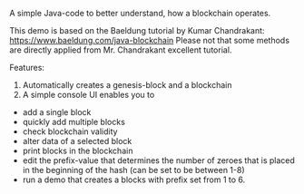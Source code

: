 A simple Java-code to better understand, how a blockchain operates. 

This demo is based on the Baeldung tutorial by Kumar Chandrakant: https://www.baeldung.com/java-blockchain
Please not that some methods are directly applied from Mr. Chandrakant excellent tutorial. 

Features:

1) Automatically creates a genesis-block and a blockchain
2) A simple console UI enables you to
<ul>
    <li>add a single block</li>
    <li>quickly add multiple blocks</li>
    <li>check blockchain validity</li>
    <li>alter data of a selected block</li>
    <li>print blocks in the blockchain</li>
    <li>edit the prefix-value that determines the number of zeroes that is placed in the beginning of the hash (can be set to be between 1-8)</li>
    <li>run a demo that creates a blocks with prefix set from 1 to 6. </li>
</ul>
